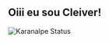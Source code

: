 ## Oiii eu sou Cleiver!
![Karanalpe Status](https://github-readme-stats.vercel.app/api?CleiverCoelho=karanalpe&show_icons=true)
